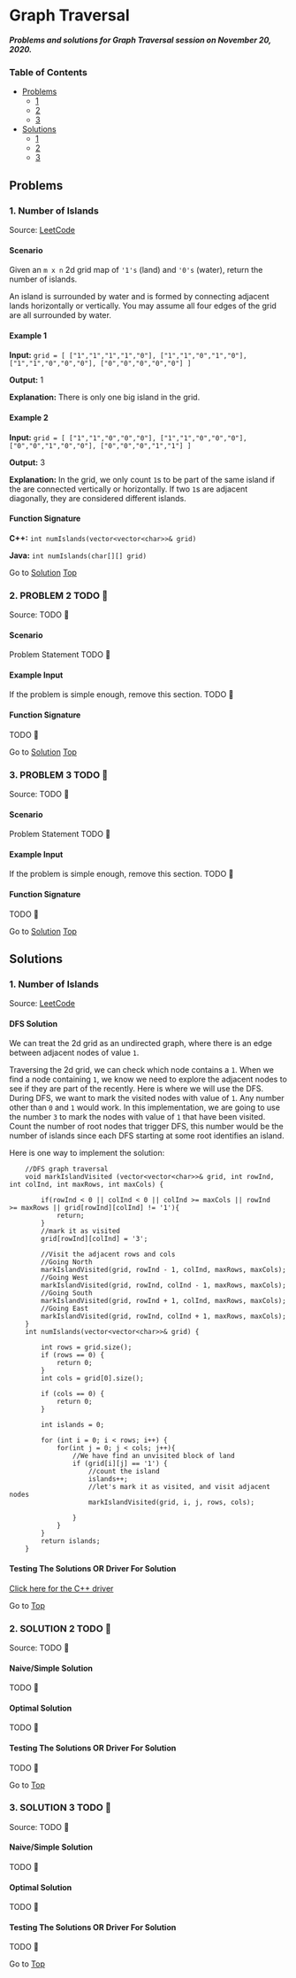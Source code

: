 <!-- Don't remove -->
<a name="top"/>

# Graph Traversal

***Problems and solutions for Graph Traversal session on November 20, 2020.***

### Table of Contents

* [Problems](#problems)
  * [1](#p1)
  * [2](#p2)
  * [3](#p3)
* [Solutions](#solutions)
  * [1](#s1)
  * [2](#s2)
  * [3](#s3)

<!-- Don't remove -->
<a name="problems"/>

## Problems

<a name="p1"/>

### 1. Number of Islands

Source: [LeetCode](https://leetcode.com/problems/number-of-islands/)

#### Scenario

Given an `m x n` 2d grid map of `'1's` (land) and `'0's` (water), return the number of islands.

An island is surrounded by water and is formed by connecting adjacent lands horizontally or vertically. You may assume all four edges of the grid are all surrounded by water.

#### Example 1

**Input:** ```grid = [
		["1","1","1","1","0"],
		["1","1","0","1","0"],
		["1","1","0","0","0"],
		["0","0","0","0","0"]
]```

**Output:** 1

**Explanation:** 
There is only one big island in the grid.

#### Example 2

**Input:** ```grid = [
		["1","1","0","0","0"],
		["1","1","0","0","0"],
		["0","0","1","0","0"],
		["0","0","0","1","1"]
]```

**Output:** 3

**Explanation:** 
In the grid, we only count `1`s to be part of the same island if the are connected vertically or horizontally.
If two `1`s are adjacent diagonally, they are considered different islands.

#### Function Signature

**C++:** `int numIslands(vector<vector<char>>& grid)`

**Java:** `int numIslands(char[][] grid)`

<!-- Don't remove -->
Go to [Solution](#s1)   [Top](#top)

<!-- Don't remove -->
<a name="p2"/>

### 2. PROBLEM 2 TODO :bug:

Source: TODO :bug:

#### Scenario

Problem Statement TODO :bug:

#### Example Input

If the problem is simple enough, remove this section. TODO :bug:

#### Function Signature

TODO :bug:

<!-- Don't remove -->
Go to [Solution](#s2)   [Top](#top)

<!-- Don't remove -->
<a name="p3"/>

### 3. PROBLEM 3 TODO :bug:

Source: TODO :bug:

#### Scenario

Problem Statement TODO :bug:

#### Example Input

If the problem is simple enough, remove this section. TODO :bug:

#### Function Signature

TODO :bug:

<!-- Don't remove -->
Go to [Solution](#s3)   [Top](#top)

<!-- Don't remove -->
<a name="solutions"/>

## Solutions

<!-- Don't remove -->
<a name="s1"/>

### 1. Number of Islands

Source: [LeetCode](https://leetcode.com/problems/number-of-islands/)

#### DFS Solution

We can treat the 2d grid as an undirected graph, where there is an edge between adjacent nodes of value `1`.

Traversing the 2d grid, we can check which node contains a `1`. When we find a node containing `1`, we know we need to explore the adjacent nodes to see if they 
are part of the recently. Here is where we will use the DFS. During DFS, we want to mark the visited nodes with value of `1`. Any number other than `0` and `1` would work. In this implementation, we are going to use the number
`3` to mark the nodes with value of `1` that have been visited. 
Count the number of root nodes that trigger DFS, this number would be the number of islands since each DFS starting at some root identifies an island.

Here is one way to implement the solution:

```
	//DFS graph traversal
    void markIslandVisited (vector<vector<char>>& grid, int rowInd, int colInd, int maxRows, int maxCols) {
        
        if(rowInd < 0 || colInd < 0 || colInd >= maxCols || rowInd          >= maxRows || grid[rowInd][colInd] != '1'){
            return;
        }
        //mark it as visited
        grid[rowInd][colInd] = '3';
        
        //Visit the adjacent rows and cols
        //Going North
        markIslandVisited(grid, rowInd - 1, colInd, maxRows, maxCols);
        //Going West
        markIslandVisited(grid, rowInd, colInd - 1, maxRows, maxCols);
        //Going South
        markIslandVisited(grid, rowInd + 1, colInd, maxRows, maxCols);
        //Going East
        markIslandVisited(grid, rowInd, colInd + 1, maxRows, maxCols);
    }
    int numIslands(vector<vector<char>>& grid) {
        
        int rows = grid.size();
        if (rows == 0) {
            return 0;
        }
        int cols = grid[0].size();
        
        if (cols == 0) {
            return 0;
        }
        
        int islands = 0;
        
        for (int i = 0; i < rows; i++) {
            for(int j = 0; j < cols; j++){
                //We have find an unvisited block of land
                if (grid[i][j] == '1') {
                    //count the island
                    islands++;
                    //let's mark it as visited, and visit adjacent nodes
                    markIslandVisited(grid, i, j, rows, cols);
                    
                }
            }
        }
        return islands;
    }
```
#### Testing The Solutions OR Driver For Solution

[Click here for the C++ driver](./QuestionOne/driver.cpp)

<!-- Don't remove -->
Go to [Top](#top)

<!-- Don't remove -->
<a name="s2"/>

### 2. SOLUTION 2 TODO :bug:

Source: TODO :bug:

#### Naive/Simple Solution

TODO :bug:

#### Optimal Solution

TODO :bug:

#### Testing The Solutions OR Driver For Solution

TODO :bug:

<!-- Don't remove -->
Go to [Top](#top)

<!-- Don't remove -->
<a name="s3"/>

### 3. SOLUTION 3 TODO :bug:

Source: TODO :bug:

#### Naive/Simple Solution 

TODO :bug:

#### Optimal Solution

TODO :bug:

#### Testing The Solutions OR Driver For Solution

TODO :bug:

<!-- Don't remove -->
Go to [Top](#top)
